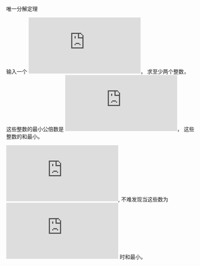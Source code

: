 唯一分解定理

输入一个 ![n][n]， 求至少两个整数， 这些整数的最小公倍数是 ![n][n]， 这些整数的和最小。

![n=a_1^{p_1}+a_2^{p_2}+...a_i^{p_i}][1], 不难发现当这些数为 ![a_1^{p_1}, a_2^{p_2}, a_i^{p_i}][2] 时和最小。

[1]: https://latex.codecogs.com/gif.latex?n%3Da_1%5E%7Bp_1%7D&plus;a_2%5E%7Bp_2%7D&plus;...a_i%5E%7Bp_i%7D
[2]: https://latex.codecogs.com/gif.latex?a_1%5E%7Bp_1%7D%2C%20a_2%5E%7Bp_2%7D%2C%20a_i%5E%7Bp_i%7D
[n]: https://latex.codecogs.com/gif.latex?n
